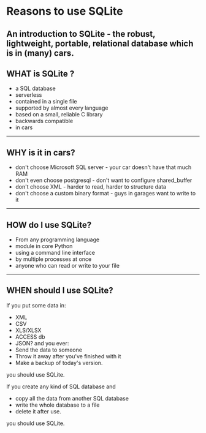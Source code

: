 # Reasons to use SQLite
An introduction to SQLite - the robust, lightweight, portable, relational database which is in (many) cars. 
---

## WHAT is SQLite ?
- a SQL database
- serverless
- contained in a single file
- supported by almost every language
- based on a small, reliable C library
- backwards compatible
- in cars

---
## WHY is it in cars?
- don't choose Microsoft SQL server - your car doesn't have that much RAM
- don't even choose postgresql - don't want to configure shared_buffer
- don't choose XML - harder to read, harder to structure data
- don't choose a custom binary format - guys in garages want to write to it

---
## HOW do I use SQLite?
 - From any programming language
 - module in core Python
 - using a command line interface
 - by multiple processes at once
 - anyone who can read or write to your file
 
---
## WHEN should I use SQLite?
If you put some data in:
 - XML
 - CSV
 - XLS/XLSX
 - ACCESS db
 - JSON?
and you ever:
 - Send the data to someone
 - Throw it away after you've finished with it
 - Make a backup of today's version.
 
you should use SQLite.

If you create any kind of SQL database and
 - copy all the data from another SQL database
 - write the whole database to a file
 - delete it after use.
 
you should use SQLite.
